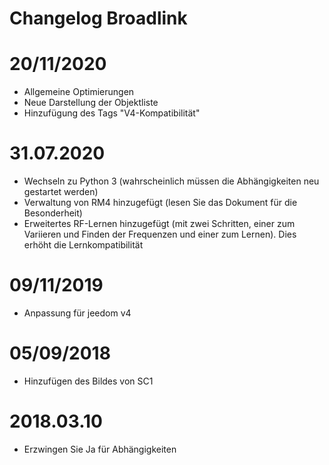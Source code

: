 # Changelog Broadlink
# 20/11/2020

- Allgemeine Optimierungen
- Neue Darstellung der Objektliste
- Hinzufügung des Tags "V4-Kompatibilität"

# 31.07.2020

- Wechseln zu Python 3 (wahrscheinlich müssen die Abhängigkeiten neu gestartet werden)
- Verwaltung von RM4 hinzugefügt (lesen Sie das Dokument für die Besonderheit)
- Erweitertes RF-Lernen hinzugefügt (mit zwei Schritten, einer zum Variieren und Finden der Frequenzen und einer zum Lernen). Dies erhöht die Lernkompatibilität


# 09/11/2019

- Anpassung für jeedom v4

# 05/09/2018

- Hinzufügen des Bildes von SC1

# 2018.03.10

- Erzwingen Sie Ja für Abhängigkeiten
